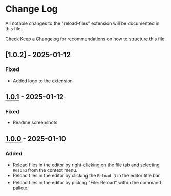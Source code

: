 # Change Log

All notable changes to the "reload-files" extension will be documented in this file.

Check [Keep a Changelog](http://keepachangelog.com/) for recommendations on how to structure this file.

## [1.0.2] - 2025-01-12

### Fixed
- Added logo to the extension

## [1.0.1] - 2025-01-12

### Fixed
- Readme screenshots

## [1.0.0] - 2025-01-10

### Added
- Reload files in the editor by right-clicking on the file tab and selecting `Reload` from the context menu.
- Reload files in the editor by clicking the `Reload 🔃` in the editor title bar
- Reload files in the editor by picking "File: Reload" within the command pallete.

[1.0.0]: https://github.com/olivierlacan/keep-a-changelog/releases/tag/v1.0.0
[1.0.1]: https://github.com/olivierlacan/keep-a-changelog/releases/tag/v1.0.1
